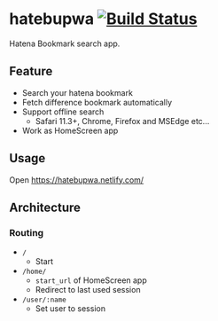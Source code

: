 # hatebupwa [![Build Status](https://travis-ci.org/azu/hatebupwa.svg?branch=master)](https://travis-ci.org/azu/hatebupwa)

Hatena Bookmark search app.

## Feature

- Search your hatena bookmark
- Fetch difference bookmark automatically
- Support offline search
    - Safari 11.3+, Chrome, Firefox and MSEdge etc...
- Work as HomeScreen app

## Usage

Open <https://hatebupwa.netlify.com/>

## Architecture

### Routing

- `/`
    - Start
- `/home/`
    - `start_url` of HomeScreen app 
    - Redirect to last used session
- `/user/:name`
    - Set user to session
